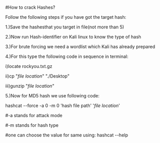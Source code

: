 #How to crack Hashes?

Follow the following steps if you have got the target hash:

1.)Save the hashesthat you target in file(not more than 5)

2.)Now run Hash-identifier on Kali linux to know the type of hash

3.)For brute forcing we need a wordlist which Kali has already prepared

4.)For this type the following code in sequence in terminal:

  i)locate rockyou.txt.gz
  
  ii)cp "_file location_" "./Desktop"
  
  iii)gunzip "_file location_"
  
 5.)Now for MD5 hash we use following code:
 
 hashcat --force -a 0 -m 0 'hash file path' '_file location_' 
  
  
  #-a stands for attack mode
  
  #-m stands for hash type
  
  #one can choose the value for same using:
     hashcat --help

